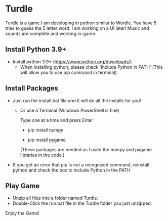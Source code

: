 # Turdle
Turdle is a game I am developing in python similar to Wordle. You have 5 tries to guess the 5 letter word. I am working on a UI later! Music and sounds are complete and working in-game.

Install Python 3.9+
- 
- Install python 3.9+ (https://www.python.org/downloads/)
  - When installing python, please check 'Include Python in PATH' (This will allow you to use pip command in terminal).

Install Packages
-
- Just run the install.bat file and it will do all the installs for you!

    - Or use a Terminal (Windows PowerShell is fine)

      Type one at a time and press Enter

        - pip install numpy

        - pip install pygame

        (These packages are needed as I used the numpy and pygame libraries in the code.)
        
- If you get an error that pip is not a recognized command, reinstall python and check the box to Include Python in the PATH


Play Game
-
- Unzip all files into a folder named Turdle.
- Double-Click the run.bat file in the Turdle folder you just unzipped.

Enjoy the Game!
